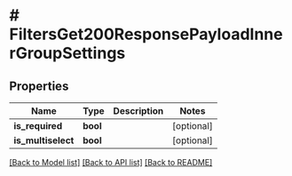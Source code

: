 # # FiltersGet200ResponsePayloadInnerGroupSettings

## Properties

Name | Type | Description | Notes
------------ | ------------- | ------------- | -------------
**is_required** | **bool** |  | [optional]
**is_multiselect** | **bool** |  | [optional]

[[Back to Model list]](../../README.md#models) [[Back to API list]](../../README.md#endpoints) [[Back to README]](../../README.md)
